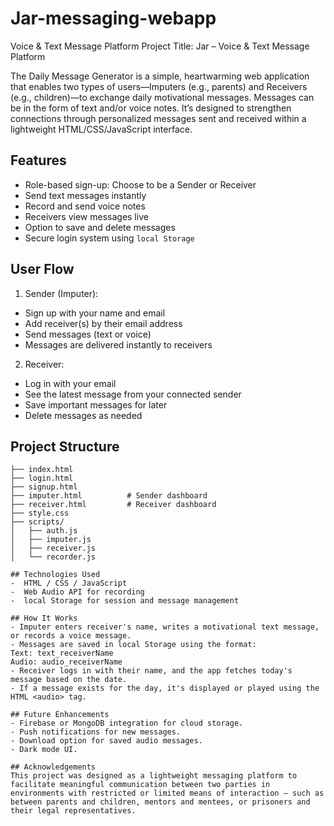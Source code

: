 # Jar-messaging-webapp
Voice &amp; Text Message Platform
Project Title:  Jar – Voice & Text Message Platform

The Daily Message Generator is a simple, heartwarming web application that enables two types of users—Imputers (e.g., parents) and Receivers (e.g., children)—to exchange daily motivational messages. Messages can be in the form of text and/or voice notes.
It’s designed to strengthen connections through personalized messages sent and received within a lightweight HTML/CSS/JavaScript interface.

## Features

-   Role-based sign-up: Choose to be a Sender or Receiver
-   Send text messages instantly
-   Record and send voice notes
-   Receivers view messages live
-   Option to save and delete messages
-   Secure login system using `local Storage`

## User Flow

1. Sender (Imputer):
- Sign up with your name and email
- Add receiver(s) by their email address
- Send messages (text or voice)
- Messages are delivered instantly to receivers

2.  Receiver:
- Log in with your email
- See the latest message from your connected sender
- Save important messages for later
- Delete messages as needed

##  Project Structure

```plaintext
├── index.html
├── login.html
├── signup.html
├── imputer.html          # Sender dashboard
├── receiver.html         # Receiver dashboard
├── style.css
├── scripts/
│   ├── auth.js
│   ├── imputer.js
│   ├── receiver.js
│   └── recorder.js

## Technologies Used
-  HTML / CSS / JavaScript
-  Web Audio API for recording
-  local Storage for session and message management

## How It Works
- Imputer enters receiver's name, writes a motivational text message, or records a voice message.
- Messages are saved in local Storage using the format:
Text: text_receiverName
Audio: audio_receiverName
- Receiver logs in with their name, and the app fetches today's message based on the date.
- If a message exists for the day, it's displayed or played using the HTML <audio> tag.

## Future Enhancements
- Firebase or MongoDB integration for cloud storage.
- Push notifications for new messages.
- Download option for saved audio messages.
- Dark mode UI.

## Acknowledgements
This project was designed as a lightweight messaging platform to facilitate meaningful communication between two parties in environments with restricted or limited means of interaction — such as between parents and children, mentors and mentees, or prisoners and their legal representatives. 


